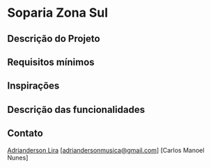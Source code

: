 # Soparia Zona Sul

## Descrição do Projeto

## Requisitos mínimos

## Inspirações

## Descrição das funcionalidades

## Contato
[Adrianderson Lira](https://github.com/AdriandersonLira)
[adriandersonmusica@gmail.com]
[Carlos Manoel Nunes]
